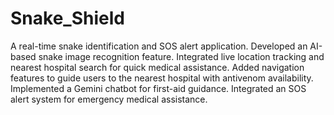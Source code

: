 # Snake_Shield
A real-time snake identification and SOS alert application.
Developed an AI-based snake image recognition feature.
Integrated live location tracking and nearest hospital search for quick medical assistance.
Added navigation features to guide users to the nearest hospital with antivenom availability.
Implemented a Gemini chatbot for first-aid guidance.
Integrated an SOS alert system for emergency medical assistance.
